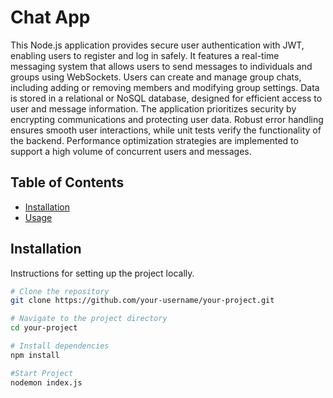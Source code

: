 # Chat App
This Node.js application provides secure user authentication with JWT, enabling users to register and log in safely. It features a real-time messaging system that allows users to send messages to individuals and groups using WebSockets. Users can create and manage group chats, including adding or removing members and modifying group settings. Data is stored in a relational or NoSQL database, designed for efficient access to user and message information. The application prioritizes security by encrypting communications and protecting user data. Robust error handling ensures smooth user interactions, while unit tests verify the functionality of the backend. Performance optimization strategies are implemented to support a high volume of concurrent users and messages.

## Table of Contents

- [Installation](#installation)
- [Usage](#usage)
## Installation

Instructions for setting up the project locally.

```bash
# Clone the repository
git clone https://github.com/your-username/your-project.git

# Navigate to the project directory
cd your-project

# Install dependencies
npm install

#Start Project
nodemon index.js


